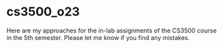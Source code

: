 # cs3500_o23
Here are my approaches for the in-lab assignments of the CS3500 course in the 5th semester. Please let me know if you find any mistakes.
